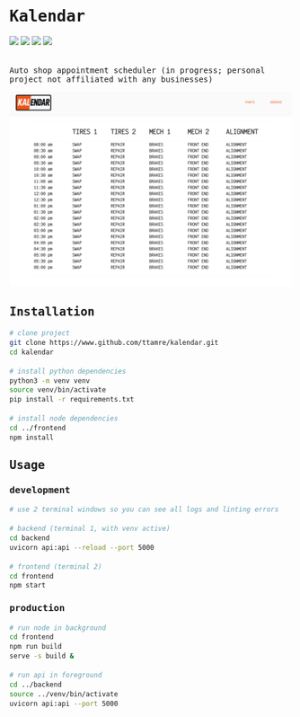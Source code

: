 <h1 style="font-family:monospace">Kalendar</h1>
<div style="padding-bottom:20px">
    <img src="https://img.shields.io/badge/python-3.12.3-green" />
    <img src="https://img.shields.io/badge/typescript-3.0.3-blue" />
    <img src="https://img.shields.io/badge/react-19.1-red" />
    <img src="https://img.shields.io/badge/OpenAPI-3.1.0-purple" />
</div>

<p style="font-family:monospace">Auto shop appointment scheduler (in progress; personal project not affiliated with any businesses)</p>

![Kalendar](example.png)


<h2 style="font-family:monospace">Installation</h2>

```bash
# clone project
git clone https://www.github.com/ttamre/kalendar.git
cd kalendar

# install python dependencies
python3 -m venv venv
source venv/bin/activate
pip install -r requirements.txt

# install node dependencies
cd ../frontend
npm install
```

<h2 style="font-family:monospace">Usage</h2>

<h3 style="font-family:monospace">development</h3>

```bash
# use 2 terminal windows so you can see all logs and linting errors

# backend (terminal 1, with venv active)
cd backend
uvicorn api:api --reload --port 5000

# frontend (terminal 2)
cd frontend
npm start
```

<h3 style="font-family:monospace">production</h3>

```bash
# run node in background
cd frontend
npm run build
serve -s build &

# run api in foreground
cd ../backend
source ../venv/bin/activate
uvicorn api:api --port 5000
```
